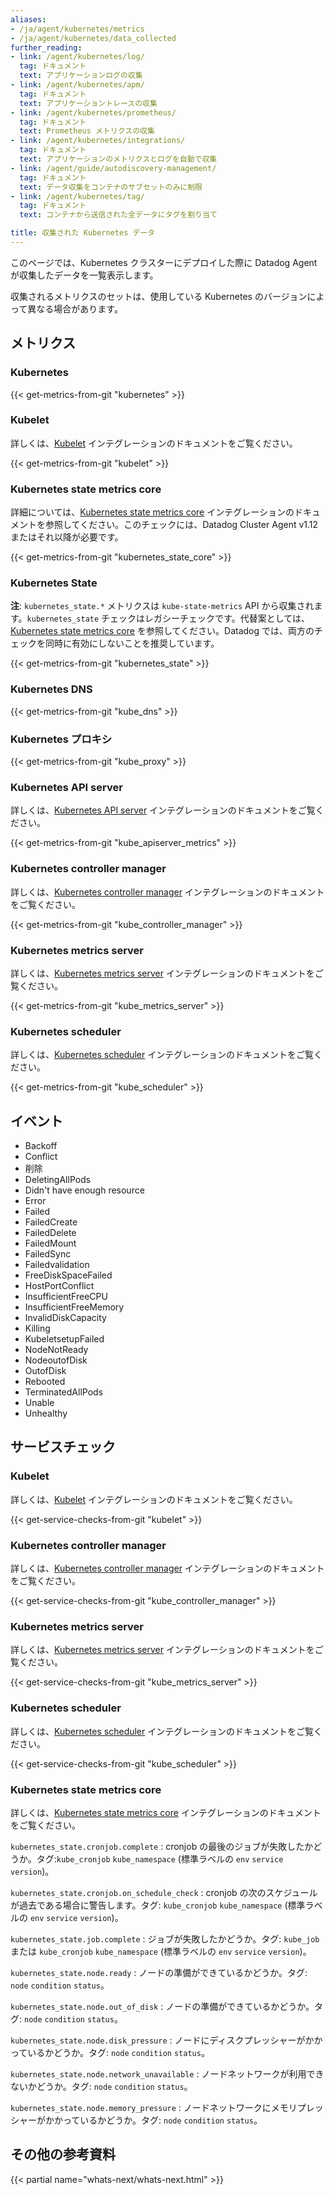 ```yaml
---
aliases:
- /ja/agent/kubernetes/metrics
- /ja/agent/kubernetes/data_collected
further_reading:
- link: /agent/kubernetes/log/
  tag: ドキュメント
  text: アプリケーションログの収集
- link: /agent/kubernetes/apm/
  tag: ドキュメント
  text: アプリケーショントレースの収集
- link: /agent/kubernetes/prometheus/
  tag: ドキュメント
  text: Prometheus メトリクスの収集
- link: /agent/kubernetes/integrations/
  tag: ドキュメント
  text: アプリケーションのメトリクスとログを自動で収集
- link: /agent/guide/autodiscovery-management/
  tag: ドキュメント
  text: データ収集をコンテナのサブセットのみに制限
- link: /agent/kubernetes/tag/
  tag: ドキュメント
  text: コンテナから送信された全データにタグを割り当て

title: 収集された Kubernetes データ
---
```


このページでは、Kubernetes クラスターにデプロイした際に Datadog Agent が収集したデータを一覧表示します。

収集されるメトリクスのセットは、使用している Kubernetes のバージョンによって異なる場合があります。

## メトリクス

### Kubernetes

{{< get-metrics-from-git "kubernetes" >}}

### Kubelet

詳しくは、[Kubelet][1] インテグレーションのドキュメントをご覧ください。

{{< get-metrics-from-git "kubelet" >}}

### Kubernetes state metrics core

詳細については、[Kubernetes state metrics core][6] インテグレーションのドキュメントを参照してください。このチェックには、Datadog Cluster Agent v1.12 またはそれ以降が必要です。

{{< get-metrics-from-git "kubernetes_state_core" >}}

### Kubernetes State

**注**: `kubernetes_state.*` メトリクスは `kube-state-metrics` API から収集されます。`kubernetes_state` チェックはレガシーチェックです。代替案としては、[Kubernetes state metrics core][6] を参照してください。Datadog では、両方のチェックを同時に有効にしないことを推奨しています。

{{< get-metrics-from-git "kubernetes_state" >}}

### Kubernetes DNS

{{< get-metrics-from-git "kube_dns" >}}

### Kubernetes プロキシ

{{< get-metrics-from-git "kube_proxy" >}}

### Kubernetes API server

詳しくは、[Kubernetes API server][3] インテグレーションのドキュメントをご覧ください。

{{< get-metrics-from-git "kube_apiserver_metrics" >}}

### Kubernetes controller manager

詳しくは、[Kubernetes controller manager][2] インテグレーションのドキュメントをご覧ください。

{{< get-metrics-from-git "kube_controller_manager" >}}

### Kubernetes metrics server

詳しくは、[Kubernetes metrics server][4] インテグレーションのドキュメントをご覧ください。

{{< get-metrics-from-git "kube_metrics_server" >}}

### Kubernetes scheduler

詳しくは、[Kubernetes scheduler][5] インテグレーションのドキュメントをご覧ください。

{{< get-metrics-from-git "kube_scheduler" >}}


## イベント

- Backoff
- Conflict
- 削除
- DeletingAllPods
- Didn't have enough resource
- Error
- Failed
- FailedCreate
- FailedDelete
- FailedMount
- FailedSync
- Failedvalidation
- FreeDiskSpaceFailed
- HostPortConflict
- InsufficientFreeCPU
- InsufficientFreeMemory
- InvalidDiskCapacity
- Killing
- KubeletsetupFailed
- NodeNotReady
- NodeoutofDisk
- OutofDisk
- Rebooted
- TerminatedAllPods
- Unable
- Unhealthy

## サービスチェック

### Kubelet

詳しくは、[Kubelet][1] インテグレーションのドキュメントをご覧ください。

{{< get-service-checks-from-git "kubelet" >}}

### Kubernetes controller manager

詳しくは、[Kubernetes controller manager][2] インテグレーションのドキュメントをご覧ください。

{{< get-service-checks-from-git "kube_controller_manager" >}}

### Kubernetes metrics server

詳しくは、[Kubernetes metrics server][4] インテグレーションのドキュメントをご覧ください。

{{< get-service-checks-from-git "kube_metrics_server" >}}

### Kubernetes scheduler

詳しくは、[Kubernetes scheduler][5] インテグレーションのドキュメントをご覧ください。

{{< get-service-checks-from-git "kube_scheduler" >}}

### Kubernetes state metrics core

詳しくは、[Kubernetes state metrics core][6] インテグレーションのドキュメントをご覧ください。

`kubernetes_state.cronjob.complete`
: cronjob の最後のジョブが失敗したかどうか。タグ:`kube_cronjob` `kube_namespace` (標準ラベルの `env` `service` `version`)。

`kubernetes_state.cronjob.on_schedule_check`
: cronjob の次のスケジュールが過去である場合に警告します。タグ: `kube_cronjob` `kube_namespace` (標準ラベルの `env` `service` `version`)。

`kubernetes_state.job.complete`
: ジョブが失敗したかどうか。タグ: `kube_job` または `kube_cronjob` `kube_namespace` (標準ラベルの `env` `service` `version`)。

`kubernetes_state.node.ready`
: ノードの準備ができているかどうか。タグ: `node` `condition` `status`。

`kubernetes_state.node.out_of_disk`
: ノードの準備ができているかどうか。タグ: `node` `condition` `status`。

`kubernetes_state.node.disk_pressure`
: ノードにディスクプレッシャーがかかっているかどうか。タグ: `node` `condition` `status`。

`kubernetes_state.node.network_unavailable`
: ノードネットワークが利用できないかどうか。タグ: `node` `condition` `status`。

`kubernetes_state.node.memory_pressure`
: ノードネットワークにメモリプレッシャーがかかっているかどうか。タグ: `node` `condition` `status`。

## その他の参考資料

{{< partial name="whats-next/whats-next.html" >}}

[1]: /ja/integrations/kubelet/
[2]: /ja/integrations/kube_controller_manager/
[3]: /ja/integrations/kube_apiserver_metrics/
[4]: /ja/integrations/kube_metrics_server
[5]: /ja/integrations/kube_scheduler
[6]: /ja/integrations/kubernetes_state_core/
